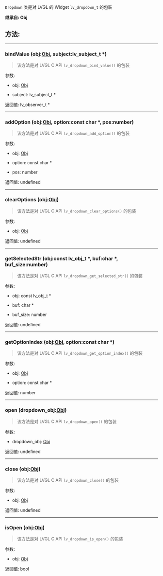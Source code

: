 `Dropdown` 类是对 LVGL 的 Widget `lv_dropdown_t` 的包装

**继承自: Obj**

## 方法:

-----

### bindValue (obj:[Obj](../Obj), subject:lv_subject_t *)

> 该方法是对 LVGL C API `lv_dropdown_bind_value()` 的包装

参数:

* obj: [Obj](../Obj)

* subject: lv_subject_t *

返回值:
lv_observer_t *

-----

### addOption (obj:[Obj](../Obj), option:const char *, pos:number)

> 该方法是对 LVGL C API `lv_dropdown_add_option()` 的包装

参数:

* obj: [Obj](../Obj)

* option: const char *

* pos: number

返回值:
undefined

-----

### clearOptions (obj:[Obj](../Obj))

> 该方法是对 LVGL C API `lv_dropdown_clear_options()` 的包装

参数:

* obj: [Obj](../Obj)

返回值:
undefined

-----

### getSelectedStr (obj:const lv_obj_t *, buf:char *, buf_size:number)

> 该方法是对 LVGL C API `lv_dropdown_get_selected_str()` 的包装

参数:

* obj: const lv_obj_t *

* buf: char *

* buf_size: number

返回值:
undefined

-----

### getOptionIndex (obj:[Obj](../Obj), option:const char *)

> 该方法是对 LVGL C API `lv_dropdown_get_option_index()` 的包装

参数:

* obj: [Obj](../Obj)

* option: const char *

返回值:
number

-----

### open (dropdown_obj:[Obj](../Obj))

> 该方法是对 LVGL C API `lv_dropdown_open()` 的包装

参数:

* dropdown_obj: [Obj](../Obj)

返回值:
undefined

-----

### close (obj:[Obj](../Obj))

> 该方法是对 LVGL C API `lv_dropdown_close()` 的包装

参数:

* obj: [Obj](../Obj)

返回值:
undefined

-----

### isOpen (obj:[Obj](../Obj))

> 该方法是对 LVGL C API `lv_dropdown_is_open()` 的包装

参数:

* obj: [Obj](../Obj)

返回值:
bool


